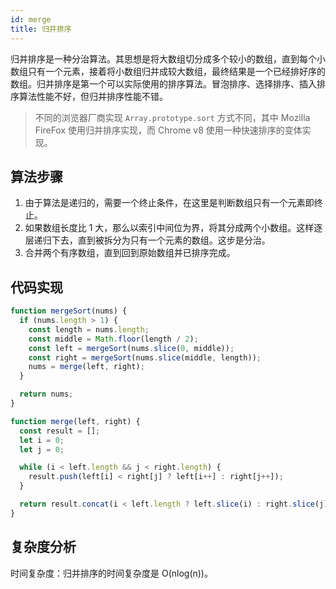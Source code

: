 ```yaml
---
id: merge
title: 归并排序
---
```


归并排序是一种分治算法。其思想是将大数组切分成多个较小的数组，直到每个小数组只有一个元素，接着将小数组归并成较大数组，最终结果是一个已经排好序的数组。归并排序是第一个可以实际使用的排序算法。冒泡排序、选择排序、插入排序算法性能不好，但归并排序性能不错。

> 不同的浏览器厂商实现 `Array.prototype.sort` 方式不同，其中 Mozilla FireFox 使用归并排序实现，而 Chrome v8 使用一种快速排序的变体实现。

## 算法步骤

1. 由于算法是递归的，需要一个终止条件，在这里是判断数组只有一个元素即终止。
2. 如果数组长度比 1 大，那么以索引中间位为界，将其分成两个小数组。这样逐层递归下去，直到被拆分为只有一个元素的数组。这步是分治。
3. 合并两个有序数组，直到回到原始数组并已排序完成。

## 代码实现

```js
function mergeSort(nums) {
  if (nums.length > 1) {
    const length = nums.length;
    const middle = Math.floor(length / 2);
    const left = mergeSort(nums.slice(0, middle));
    const right = mergeSort(nums.slice(middle, length));
    nums = merge(left, right);
  }

  return nums;
}

function merge(left, right) {
  const result = [];
  let i = 0;
  let j = 0;

  while (i < left.length && j < right.length) {
    result.push(left[i] < right[j] ? left[i++] : right[j++]);
  }

  return result.concat(i < left.length ? left.slice(i) : right.slice(j));
}
```

## 复杂度分析

时间复杂度：归并排序的时间复杂度是 O(nlog(n))。

